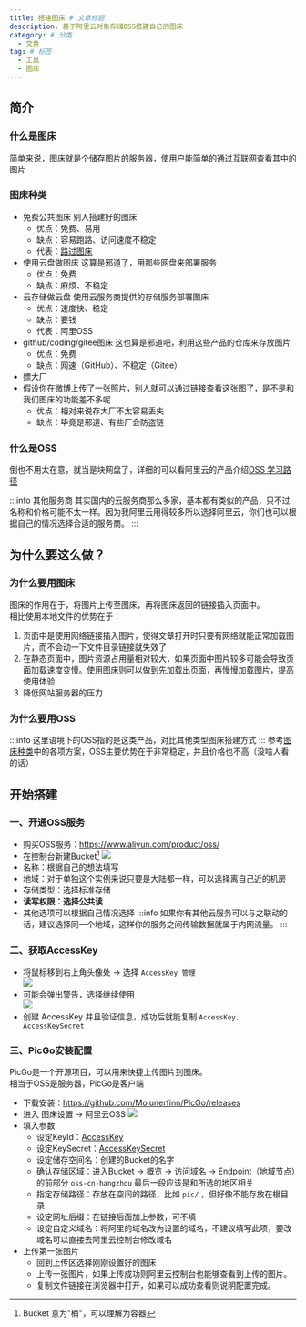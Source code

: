 ```yaml
---
title: 搭建图床 # 文章标题
description: 基于阿里云对象存储OSS搭建自己的图床
category: # 分类
  - 文章
tag: # 标签
  - 工具
  - 图床
---
```


## 简介
### 什么是图床
简单来说，图床就是个储存图片的服务器，使用户能简单的通过互联网查看其中的图片
### 图床种类
- 免费公共图床
别人搭建好的图床
	- 优点：免费、易用
	- 缺点：容易跑路、访问速度不稳定
	- 代表：[路过图床](https://imgtu.com/)
- 使用云盘做图床
这算是邪道了，用那些网盘来部署服务
	- 优点：免费
	- 缺点：麻烦、不稳定
- 云存储做云盘
使用云服务商提供的存储服务部署图床
	- 优点：速度快、稳定
	- 缺点：要钱
	- 代表：阿里OSS
- github/coding/gitee图床
这也算是邪道吧，利用这些产品的仓库来存放图片
	- 优点：免费
	- 缺点：网速（GitHub）、不稳定（Gitee）
- 嫖大厂
- 假设你在微博上传了一张照片，别人就可以通过链接查看这张图了，是不是和我们图床的功能差不多呢
	- 优点：相对来说存大厂不太容易丢失
	- 缺点：毕竟是邪道、有些厂会防盗链
### 什么是OSS
倒也不用太在意，就当是块网盘了，详细的可以看阿里云的产品介绍[OSS 学习路径](https://help.aliyun.com/learn/learningpath/oss.html)

:::info 其他服务商
其实国内的云服务商那么多家，基本都有类似的产品，只不过名称和价格可能不太一样。因为我阿里云用得较多所以选择阿里云，你们也可以根据自己的情况选择合适的服务商。
:::
## 为什么要这么做？
### 为什么要用图床
图床的作用在于，将图片上传至图床，再将图床返回的链接插入页面中。  
相比使用本地文件的优势在于：
1. 页面中是使用网络链接插入图片，使得文章打开时只要有网络就能正常加载图片，而不会动一下文件目录链接就失效了
2. 在静态页面中，图片资源占用量相对较大，如果页面中图片较多可能会导致页面加载速度变慢。使用图床则可以做到先加载出页面，再慢慢加载图片，提高使用体验
3. 降低网站服务器的压力
### 为什么要用OSS
:::info
这里语境下的OSS指的是这类产品，对比其他类型图床搭建方式
:::
参考[图床种类](#图床种类)中的各项方案，OSS主要优势在于非常稳定，并且价格也不高（没啥人看的话）
## 开始搭建
### 一、开通OSS服务
- 购买OSS服务：<https://www.aliyun.com/product/oss/>
- 在控制台新建Bucket[^1]
![](https://img.lycm.xyz/img/20220606202646.png)
- 名称：根据自己的想法填写   
- 地域：对于单独这个实例来说只要是大陆都一样，可以选择离自己近的机房
- 存储类型：选择标准存储
- **读写权限：选择公共读**
- 其他选项可以根据自己情况选择
:::info
如果你有其他云服务可以与之联动的话，建议选择同一个地域，这样你的服务之间传输数据就属于内网流量。
:::
### 二、获取AccessKey
- 将鼠标移到右上角头像处 -> 选择 `AccessKey 管理`  
![](https://img.lycm.xyz/img/20220606204918.png)
- 可能会弹出警告，选择继续使用  
![](https://img.lycm.xyz/img/20220606205153.png)
- 创建 AccessKey 并且验证信息，成功后就能复制 `AccessKey、AccessKeySecret`
### 三、PicGo安装配置
PicGo是一个开源项目，可以用来快捷上传图片到图床。  
相当于OSS是服务器，PicGo是客户端
- 下载安装：<https://github.com/Molunerfinn/PicGo/releases>
- 进入 图床设置 -> 阿里云OSS
![](https://img.lycm.xyz/img/20220606204317.png)
- 填入参数
	- 设定KeyId：[AccessKey](#二、获取accesskey)
	- 设定KeySecret：[AccessKeySecret](#二、获取accesskey)
	- 设定储存空间名：创建的Bucket的名字
	- 确认存储区域：进入Bucket -> 概览 -> 访问域名 -> Endpoint（地域节点）的前部分 `oss-cn-hangzhou` 最后一段应该是和所选的地区相关
	- 指定存储路径：存放在空间的路径，比如 `pic/` ，但好像不能存放在根目录
	- 设定网址后缀：在链接后面加上参数，可不填
	- 设定自定义域名：将阿里的域名改为设置的域名，不建议填写此项，要改域名可以直接去阿里云控制台修改域名
- 上传第一张图片
	- 回到上传区选择刚刚设置好的图床
	- 上传一张图片，如果上传成功则阿里云控制台也能够查看到上传的图片。
	- 复制文件链接在浏览器中打开，如果可以成功查看则说明配置完成。



[^1]: Bucket 意为"桶"，可以理解为容器